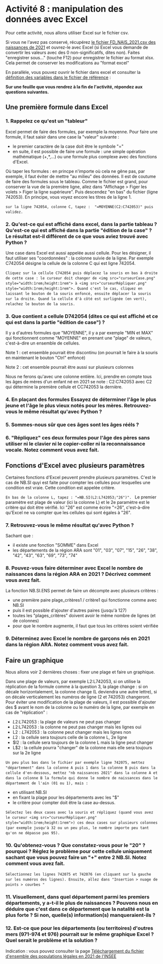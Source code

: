 # Activité 8 : manipulation des données avec Excel

Pour cette activité, nous allons utiliser Excel sur le fichier csv. 

Si vous ne l'avez pas conservé, récupérez  [le fichier FD_NAIS_2021.csv des naissances de 2021](../activité07/FD_NAIS_2021.csv) et ouvrez-le avec Excel (si Excel vous demande de convertir les valeurs avec des 0 non-significatifs, dites non).
Faites "enregistrer sous..." (touche F12) pour enregistrer le fichier au format xlsx. Cela permet de conserver les modifications au "format excel"

En parallèle, vous pouvez ouvrir le fichier dans excel et consulter la [définition des variables dans le fichier de référence](https://www.insee.fr/fr/statistiques/fichier/6652024/Contenu_etatcivil2021_nais2021.pdf) : 

**Sur une feuille que vous rendrez à la fin de l'activité, répondez aux questions suivantes.**

## Une première formule dans Excel

### 1. Rappelez ce qu'est un "tableur"

Excel permet de faire des formules, par exemple la moyenne. Pour faire une formule, il faut saisir dans une case la "valeur" suivante : 
 - le premier caractère de la case doit être le symbole "=" 
 - en suite, il est possible de faire une formule : une simple opération mathématique (+,*,...) ou une formule plus complexe avec des fonctions d'Excel.

Où taper les formules : en princpe n'importe où cela ne gêne pas, par exemple, il faut éviter de mettre "au milieu" des données. Il est de coutume de faire des formules sous le tableau.
Comme le fichier est grand, pour conserver la vue de la première ligne, allez dans "Affichage > Figer les volets > Figer la ligne supérieure". Puis descendez "en bas" du fichier (ligne 742053).
En principe, vous voyez encore les titres de la ligne 1. 

`sur la ligne 742054, colonne C, tapez :  "=MOYENNE(C2:C742053)" puis validez.`

### 2.  Qu'est-ce qui est affiché dans excel, dans la partie tableau ? Qu'est-ce qui est affiché dans la partie "édition de la case" ? Le résultat est-il différent de ce que vous aviez trouvé avec Python ?

Une case dans Excel est aussi appelée aussi cellule. Pour les désigner, il faut utiliser ses "coordonnées" : la colonne suivie de la ligne. 
Par exemple C742054 désigne la cellule de la colonne C qui est ligne 742054. 

`Cliquez sur la cellule C742054 puis déplacez la souris en bas à droite de cette case : le curseur doit changer de <img src="curseurCase.png" style="width:1rem;height:1rem"> à <img src="curseurRépliquer.png" style="width:1rem;height:1rem">. Quand c'est le cas, cliquez en laissant le bouton de la souris enfoncé, ensuite déplacer la souris sur la droite. Quand la cellule d'à côté est surlignée (en vert), relachez le bouton de la souris.
`
### 3. Que contient a cellule D742054 (dites ce qui est affiché et ce qui est dans la partie "édition de case") ? 

Il y a d'autres formules que "MOYENNE", il y a par exemple "MIN et MAX" qui fonctionnent comme "MOYENNE" en prenant une "plage" de valeurs, c'est-à-dire un ensemble de cellules.

Note 1 : cet ensemble pourrait être discontinu (on pourrait le faire à la souris en maintenant le bouton "Ctrl" enfoncé) 

Note 2 : cet ensemble pourrait être aussi sur plusieurs colonnes

Nous ne ferons qu'avec une colonne entière. Ici, prendre en compte tous les âges de mères d'un enfant né en 2021 se note : C2:C742053 avec C2 qui détermine la première cellule et CC742053 la dernière.

### 4. En plaçant des formules Essayez de déterminer l'âge le plus jeune et l'âge le plus vieux notés pour les mères. Retrouvez-vous le même résultat qu'avec Python ? 

### 5. Sommes-nous sûr que ces âges sont les âges rééls ? 

### 6. "Répliquez" ces deux formules pour l'âge des pères sans utiliser ni le clavier ni le copier-coller ni la reconnaissance vocale. Notez comment vous avez fait.    


## Fonctions d'Excel avec plusieurs paramètres

Certaines fonctions d'Excel peuvent prendre plusieurs paramètres. C'est le cas de NB.SI quyi est faite pour compter les cellules pour lesquelles une condition est vraie. Cette condition est appelée critère.

`En bas de la colonne L, tapez : "=NB.SI(L2:L742053;"26")".
`
Le premier paramètre est plage de valeur (ici la colonne L) et le 2e paramètre est le critère qui doit être vérifié. Ici "26" est comme écrire "=26", c'est-à-dire qu'Excel ne va compter que les cellules qui sont égales à "26".  

### 7. Retrouvez-vous le même résultat qu'avec Python ? 

Sachant que : 
 - il existe une fonction "SOMME" dans Excel
 - les départements de la région ARA sont "01", "03", "07", "15", "26", "38", "42", "43", "63", "69", "73", "74"

### 8. Pouvez-vous faire déterminer avec Excel le nombre de naissances dans la région ARA en 2021 ? Décrivez comment vous avez fait. 

La fonction NB.SI.ENS permet de faire un décompte avec plusieurs critères :
 - une première paire plage_critères1 / critère1 qui fonctionne comme avec NB.SI
 - puis il est possible d'ajouter d'autres paires (jusqu'à 127) 
 - toutes les "plages_critères" doivent avoir le même nombre de lignes (et de colonnes)
 - pour que le nombre augmente, il faut que tous les critères soient vérifiée

### 9. Déterminez avec Excel le nombre de garçons nés en 2021 dans la région ARA. Notez comment vous avez fait.  


## Faire un graphique

Nous allons voir 2 dernières choses : fixer une plage et faire un graphique. 

Dans une plage de valeurs, par exemple L2:L742053, si on utilise la réplication de la formule comme à la question 3, la plage change : si on décale horizontalement, la colonne change (L deviendra une autre lettre), si on décale verticalement les numéros de ligne (2 et 742053) changeront. 
Pour éviter une modification de la plage de valeurs, il est possible d'ajouter des $ avant le nom de la colonne ou le numéro de la ligne, par exemple en cas de "réplication" : 
 - $L$2:$L$742053 : la plage de valeurs ne peut pas changer
 - $L2:$L742053 : la colonne ne peut pas changer mais les lignes oui
 - L$2:L$742053 : la colonne peut changer mais les lignes non
 - $L$2 : la cellule sera toujours celle de la colonne L, 2e ligne
 - $l2 : la cellule sera toujours de la colonne L mais la ligne peut changer
 - L$2 : la cellule pourra "changer" de la colonne mais elle sera toujours sur la 2e ligne

`Un peu plus bas dans le fichier par exemple ligne 742075, mettez "département" dans la colonne A puis 1 dans la colonne B puis dans la cellule d'en-dessous, mettez "nb naissances 2021" dans la colonne A et dans la colonne B la formule qui donne le nombre de naissances dans le département de l'ain (01 ou 1), mais :` 
 - en utilisant NB.SI
 - en fixant la plage pour les départements avec les "$" 
 - le critère pour compter doit être la case au-dessus.

`Sélectez les deux cases avec la souris et répliquez (quand vous avez le curseur <img src="curseurRépliquer.png" style="width:1rem;height:1rem">) ces deux cases sur plusieurs colonnes (par exemple jusqu'à 32 ou un peu plus, le nombre importe peu tant qu'on ne dépasse pas 95). 
`
### 10. Qu'obtenez-vous ? Que constatez-vous pour le "20" ? pourquoi ? Réglez le problème pour cette cellule uniquement sachant que vous pouvez faire un "+" entre 2 NB.SI. Notez comment vous avez fait.

`Sélectionnez les lignes 742075 et 742076 (en cliquant sur la gauche sur les numéros des lignes). Ensuite, allez dans "Insertion > nuage de points > courbes "
`
### 11. Visuellement, dans quel département parmi les premiers départements, y a-t-il le plus de naissances ?  Pouvons nous en déduire que c'est dans ce département que la natalité est la plus forte ? Si non, quelle(s) information(s) manqueraient-ils ?

### 12. Est-ce que pour les départements (ou territoires) d'outres mers (971-974 et 976) pourrait sur le même graphique Excel ? Quel serait le problème et la solution ?   

Indication : vous pouvez consulter la page [Téléchargement du fichier d'ensemble des populations légales en 2021 de l'INSEE](https://www.insee.fr/fr/statistiques/7739582?sommaire=7728826#consulter)
